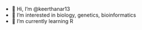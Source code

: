 - 👋 Hi, I’m @keerthanar13
- 👀 I’m interested in biology, genetics, bioinformatics
- 🌱 I’m currently learning R


<!---
keerthanar13/keerthanar13 is a ✨ special ✨ repository because its `README.md` (this file) appears on your GitHub profile.
You can click the Preview link to take a look at your changes.
--->
